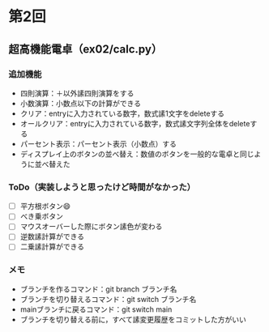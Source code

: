 # 第2回
## 超高機能電卓（ex02/calc.py）
### 追加機能
- 四則演算：＋以外䛾四則演算をする
- 小数演算：小数点以下の計算ができる
- クリア：entryに入力されている数字，数式䛾1文字をdeleteする
- オールクリア：entryに入力されている数字，数式䛾文字列全体をdeleteする
- パーセント表示：パーセント表示（小数点）する
- ディスプレイ上のボタンの並べ替え：数値のボタンを一般的な電卓と同じように並べ替えた
### ToDo（実装しようと思ったけど時間がなかった）
- [ ] 平方根ボタン:smile:
- [ ] べき乗ボタン
- [ ] マウスオーバーした際にボタン䛾色が変わる
- [ ] 逆数䛾計算ができる
- [ ] 二乗䛾計算ができる
### メモ
- ブランチを作るコマンド：git branch ブランチ名
- ブランチを切り替えるコマンド：git switch ブランチ名
- mainブランチに戻るコマンド：git switch main
- ブランチを切り替える前に，すべて䛾変更履歴をコミットした方がいい